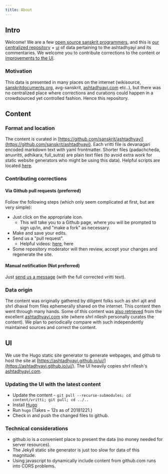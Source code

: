 ```yaml
---
title: About
---
```



## Intro

Welcome! We are a few [open source sanskrit programmers](https://groups.google.com/forum/#!forum/sanskrit-programmers), and this is [our centralized repository](https://github.com/sanskrit/ashtadhyayi) + [ui](https://ashtadhyayi.github.io/ui/) of data pertaining to the ashtadhyayi and its commentaries. We welcome you to contribute corrections to the content or [improvements to the UI](https://github.com/ashtadhyayi/ui).

### Motivation
This data is presented in many places on the internet (wikisource, [sanskritdocuments.org](sanskritdocuments.org), avg-sanskrit, [ashtadhyayi.com](ashtadhyayi.com) etc..), but there was no centralized place where corrections and curations could happen in a crowdsourced yet controlled fashion. Hence this repository.

## Content
### Format and location
The content is curated in [https://github.com/sanskrit/ashtadhyayi](https://github.com/sanskrit/ashtadhyayi).  Each vritti file is devanagari encoded markdown text with yaml frontmatter. Shorter files (padachcheda, anuvritti, adhikara, full_sutra) are plain text files (to avoid extra work for static website generators who might be using this data). Helpful scripts are located [here](https://github.com/ashtadhyayi/data_curation).

### Contributing corrections
#### Via Github pull requests (preferred)

Follow the following steps (which only seem complicated at first, but are very simple):

- Just click on the appropriate <i class="fas fa-edit small"></i> icon.
  - This will take you to a Github page, where you will be prompted to sign up/in, and "make a fork" as necessary.
- Make and save your edits.
- Send us a "pull request".
  - Helpful videos: [here](https://youtu.be/YTbRzhQju4c?t=157), here
- Some repository moderator will then review, accept your changes and regenerate the site.

#### Manual notification (Not preferred)
Just [send us a message](https://github.com/sanskrit/ashtadhyayi/issues/new) (with the full corrected vritti text).

### Data origin
The content was originally gathered by diligent folks such as shrI ajit and shrI dhaval from files ephemerally shared on the internet. This content then went through many hands. Some of this content was [also retrieved](https://github.com/ashtadhyayi/ashtadhyayi_org_data) from the excellent [ashtadhyayi.com](ashtadhyayi.com) site (where shrI nIlesh personally curates the content). We plan to periodically compare with such independently maintained sources and correct the content.

## UI
We use the Hugo static site generator to generate webpages, and github to host the site at [https://ashtadhyayi.github.io/ui/](https://ashtadhyayi.github.io/ui/). The UI heavily copies shrI nIlesh's [ashtadhyayi.com](ashtadhyayi.com).

### Updating the UI with the latest content
- Update the content - `git pull --recurse-submodules; cd content/vritti; git pull; cd ../..`
- Install [Hugo](gohugo.io)
- Run `hugo` (Takes ~ 12s as of 20181221.)
- Check in and push the changed files to github.

### Technical considerations
- github.io is a convenient place to present the data (no money needed for server resources).
- The Jekyll static site generator is just too slow for data of this magnitude.
- Using javascript to dynamically include content from github.com runs into CORS problems.
